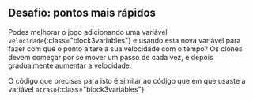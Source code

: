 ## Desafio: pontos mais rápidos

Podes melhorar o jogo adicionando uma variável `velocidade`{:class="block3variables"} e usando esta nova variável para fazer com que o ponto altere a sua velocidade com o tempo? Os clones devem começar por se mover um passo de cada vez, e depois gradualmente aumentar a velocidade.

O código que precisas para isto é similar ao código que em que usaste a variável `atraso`{:class="block3variables"}.